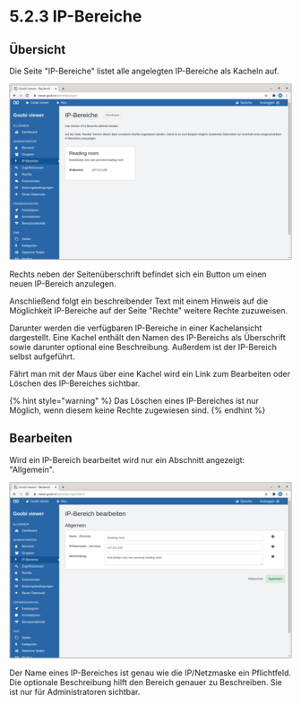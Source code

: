 # 5.2.3 IP-Bereiche

## Übersicht

Die Seite "IP-Bereiche" listet alle angelegten IP-Bereiche als Kacheln auf.

![&#xDC;bersicht der angelegten IP-Bereiche](../../.gitbook/assets/5.2.3_de_ipbereiche.png)

Rechts neben der Seitenüberschrift befindet sich ein Button um einen neuen IP-Bereich anzulegen.

Anschließend folgt ein beschreibender Text mit einem Hinweis auf die Möglichkeit IP-Bereiche auf der Seite "Rechte" weitere Rechte zuzuweisen.

Darunter werden die verfügbaren IP-Bereiche in einer Kachelansicht dargestellt. Eine Kachel enthält den Namen des IP-Bereichs als Überschrift sowie darunter optional eine Beschreibung. Außerdem ist der IP-Bereich selbst aufgeführt.

Fährt man mit der Maus über eine Kachel wird ein Link zum Bearbeiten oder Löschen des IP-Bereiches sichtbar.

{% hint style="warning" %}
Das Löschen eines IP-Bereiches ist nur Möglich, wenn diesem keine Rechte zugewiesen sind. 
{% endhint %}

## Bearbeiten

Wird ein IP-Bereich bearbeitet wird nur ein Abschnitt angezeigt: "Allgemein".

![Der Abschnitt &quot;Allgemein&quot;](../../.gitbook/assets/5.2.3_de_bearbeiten.png)

Der Name eines IP-Bereiches ist genau wie die IP/Netzmaske ein Pflichtfeld. Die optionale Beschreibung hilft den Bereich genauer zu Beschreiben. Sie ist nur für Administratoren sichtbar.

